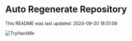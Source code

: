 # Auto Regenerate Repository

This README was last updated: 2024-09-20 18:51:06

 ![TryHackMe](https://tryhackme.com/badge/533634)
